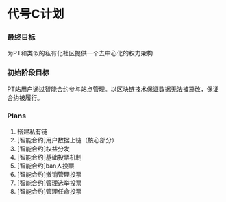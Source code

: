 # 代号C计划
### 最终目标
为PT和类似的私有化社区提供一个去中心化的权力架构
### 初始阶段目标
PT站用户通过智能合约参与站点管理。以区块链技术保证数据无法被篡改，保证合约被履行。

### Plans
1. 搭建私有链
2. [智能合约]用户数据上链（核心部分）
3. [智能合约]权益分发
4. [智能合约]基础投票机制
5. [智能合约]ban人投票
6. [智能合约]撤销管理投票
7. [智能合约]管理选举投票
8. [智能合约]管理任命投票
